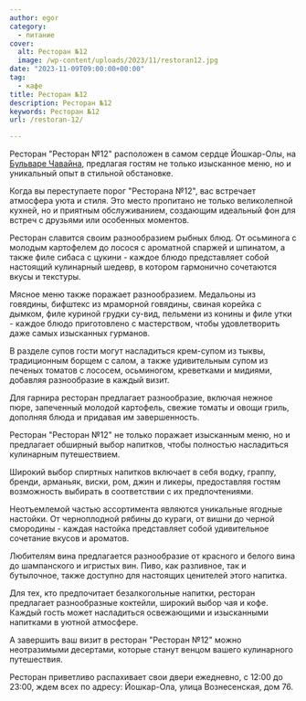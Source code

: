 ```yaml
---
author: egor
category:
  - питание
cover:
  alt: Ресторан №12
  image: /wp-content/uploads/2023/11/restoran12.jpg
date: "2023-11-09T09:00:00+00:00"
tag:
  - кафе
title: Ресторан №12
description: Ресторан №12
keywords: Ресторан №12
url: /restoran-12/

---
```

Ресторан "Ресторан №12" расположен в самом сердце Йошкар-Олы, на [Бульваре Чавайна](/bulvar-chavajna/), предлагая гостям не только изысканное меню, но и уникальный опыт в стильной обстановке.

Когда вы переступаете порог "Ресторана №12", вас встречает атмосфера уюта и стиля. Это место пропитано не только великолепной кухней, но и приятным обслуживанием, создающим идеальный фон для встреч с друзьями или особенных моментов.

Ресторан славится своим разнообразием рыбных блюд. От осьминога с молодым картофелем до лосося с ароматной спаржей и шпинатом, а также филе сибаса с цукини \- каждое блюдо представляет собой настоящий кулинарный шедевр, в котором гармонично сочетаются вкусы и текстуры.

Мясное меню также поражает разнообразием. Медальоны из говядины, бифштекс из мраморной говядины, свиная корейка с дымком, филе куриной грудки су\-вид, пельмени из конины и филе утки \- каждое блюдо приготовлено с мастерством, чтобы удовлетворить даже самых изысканных гурманов.

В разделе супов гости могут насладиться крем-супом из тыквы, традиционным борщем с салом, а также удивительным супом из печеных томатов с лососем, осьминогом, креветками и мидиями, добавляя разнообразие в каждый визит.

Для гарнира ресторан предлагает разнообразие, включая нежное пюре, запеченный молодой картофель, свежие томаты и овощи гриль, дополняя блюда и придавая им завершенность.

Ресторан "Ресторан №12" не только поражает изысканным меню, но и предлагает обширный выбор напитков, чтобы полностью насладиться кулинарным путешествием.

Широкий выбор спиртных напитков включает в себя водку, граппу, бренди, арманьяк, виски, ром, джин и ликеры, предоставляя гостям возможность выбирать в соответствии с их предпочтениями.

Неотъемлемой частью ассортимента являются уникальные ягодные настойки. От черноплодной рябины до кураги, от вишни до черной смородины \- каждая настойка представляет собой удивительное сочетание вкусов и ароматов.

Любителям вина предлагается разнообразие от красного и белого вина до шампанского и игристых вин. Пиво, как разливное, так и бутылочное, также доступно для настоящих ценителей этого напитка.

Для тех, кто предпочитает безалкогольные напитки, ресторан предлагает разнообразные коктейли, широкий выбор чая и кофе. Каждый гость может насладиться освежающими и изысканными напитками в уютной атмосфере.

А завершить ваш визит в ресторан "Ресторан №12" можно неотразимыми десертами, которые станут венцом вашего кулинарного путешествия.

Ресторан приветливо распахивает свои двери ежедневно, с 12:00 до 23:00, ждем всех по адресу: Йошкар-Ола, улица Вознесенская, дом 76.

